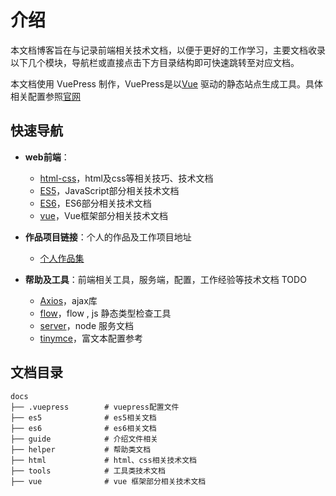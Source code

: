 # 介绍

本文档博客旨在与记录前端相关技术文档，以便于更好的工作学习，主要文档收录以下几个模块，导航栏或直接点击下方目录结构即可快速跳转至对应文档。

本文档使用 VuePress 制作，VuePress是以[Vue](https://cn.vuejs.org/)  驱动的静态站点生成工具。具体相关配置参照[官网](https://www.vuepress.cn/)

## 快速导航
- **web前端**：
    - [html-css](../html/index.md)，html及css等相关技巧、技术文档
    - [ES5](../es5/index.md)，JavaScript部分相关技术文档
    - [ES6](../es6/index.md)，ES6部分相关技术文档
    - [vue](../vue/index.md)，Vue框架部分相关技术文档
    
- **作品项目链接**：个人的作品及工作项目地址
    - [个人作品集](../html/index.md) 

- **帮助及工具**：前端相关工具，服务端，配置，工作经验等技术文档 TODO
    - [Axios](../tools/axios.md)，ajax库
    - [flow](../tools/flow.md)，flow , js 静态类型检查工具
    - [server](../helper/server.md)，node 服务文档
    - [tinymce](../helper/tinymce.md)，富文本配置参考
    
    
## 文档目录

```
docs
├── .vuepress        # vuepress配置文件
├── es5              # es5相关文档
├── es6              # es6相关文档
├── guide            # 介绍文件相关
├── helper           # 帮助类文档
├── html             # html、css相关技术文档
├── tools            # 工具类技术文档
├── vue              # vue 框架部分相关技术文档
```
